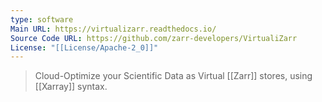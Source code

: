 ```yaml
---
type: software
Main URL: https://virtualizarr.readthedocs.io/
Source Code URL: https://github.com/zarr-developers/VirtualiZarr
License: "[[License/Apache-2_0]]"
---
```

 > Cloud-Optimize your Scientific Data as Virtual [[Zarr]] stores, using [[Xarray]] syntax.